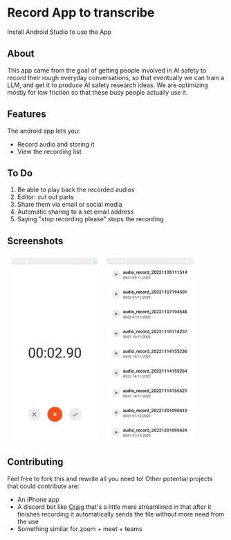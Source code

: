 # Record App to transcribe

Install Android Studio to use the App

<h2>About</h2>

This app came from the goal of getting people involved in AI safety to record their rough everyday conversations, so that eventually we can train a LLM, and get it to produce AI safety research ideas. We are optimizing mostly for low friction so that these busy people actually use it.


<h2>Features</h2>

The android app lets you:
- Record audio and storing it
- View the recording list

<h2>To Do</h2>

1. Be able to play back the recorded audios
1. Editor: cut out parts
1. Share them via email or social media
1. Automatic sharing to a set email address
1. Saying "stop recording please" stops the recording

<h2>Screenshots</h2>

<img src="screenshots/main.jpeg" align="left" width="200" hspace="10" vspace="10">
    
<img src="screenshots/list.jpeg" align="center" width="200" hspace="10" vspace="10">


<h2>Contributing</h2>

Feel free to fork this and rewrite all you need to! Other potential projects that could contribute are:
 - An iPhone app
 - A discord bot like [Craig](https://craig.chat/) that's a little more streamlined in that after it finishes recording it automatically sends the file without more need from the use
 - Something similar for zoom + meet + teams
